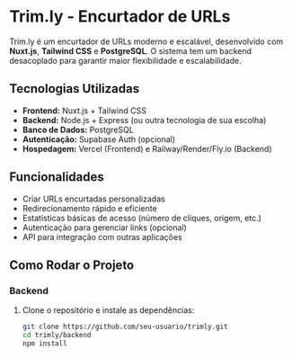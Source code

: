 # Trim.ly - Encurtador de URLs

Trim.ly é um encurtador de URLs moderno e escalável, desenvolvido com **Nuxt.js**, **Tailwind CSS** e **PostgreSQL**. O sistema tem um backend desacoplado para garantir maior flexibilidade e escalabilidade.

## Tecnologias Utilizadas

- **Frontend:** Nuxt.js + Tailwind CSS
- **Backend:** Node.js + Express (ou outra tecnologia de sua escolha)
- **Banco de Dados:** PostgreSQL
- **Autenticação:** Supabase Auth (opcional)
- **Hospedagem:** Vercel (Frontend) e Railway/Render/Fly.io (Backend)

## Funcionalidades

- Criar URLs encurtadas personalizadas
- Redirecionamento rápido e eficiente
- Estatísticas básicas de acesso (número de cliques, origem, etc.)
- Autenticação para gerenciar links (opcional)
- API para integração com outras aplicações

## Como Rodar o Projeto

### Backend

1. Clone o repositório e instale as dependências:
   ```sh
   git clone https://github.com/seu-usuario/trimly.git
   cd trimly/backend
   npm install
